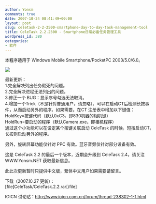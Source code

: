 ```yaml
---
author: Yonsm
comments: true
date: 2007-10-24 08:41:49+00:00
layout: post
slug: celetask-2-2-2500-smartphone-day-to-day-task-management-tool
title: CeleTask 2.2.2500 - Smartphone日常必备任务管理工具
wordpress_id: 380
categories:
- 软件
---
```


本程序适用于 Windows Mobile Smartphone/PocketPC 2003/5.0/6.0。  
  
[![](/CeleTask/CeleTask.gif)](/CeleTask/CeleTask.gif)  
  
最新更新：  
1.完全解决列出任务假死的问题。  
2.完全解决进程无法列出的问题。  
3.修正一个 BUG：显示序号勾选无法取消。<!-- more -->  
4.增加一个Trick（不是针对普通用户，请忽略），可以在启动CT后检测长按事件，从而启动另外的程序。如果需要，在CT 注册表中增加以下键值：  
 HoldKey=按键代码（默认0xC3，即830机器的相机键）  
 HoldRun=要启动的程序（默认Camera.exe，即相机程序）  
 通过这个小功能可以在设定某个按键关联启动 CeleTask 的时候，短按启动CT，长按则启动另外的程序。  
  
另外，旋转屏幕功能仅针对 PPC 有效。蓝牙音频仅针对部分设备有效。  
  
这是 CeleTask 2.2 的最后一个版本，近期会升级到 CeleTask 2.4，请关注 WWW.Yonsm.NET 获取最新信息。  
  
此此次更新暂时只提供中文版，繁体中文用户如果需要请留言。  
  
下载（2007.10.27 更新）：  
[file]CeleTask/CeleTask.2.2.rar[/file]  
  
IOICN 讨论贴：http://www.ioicn.com.cn/forum/thread-238302-1-1.html
